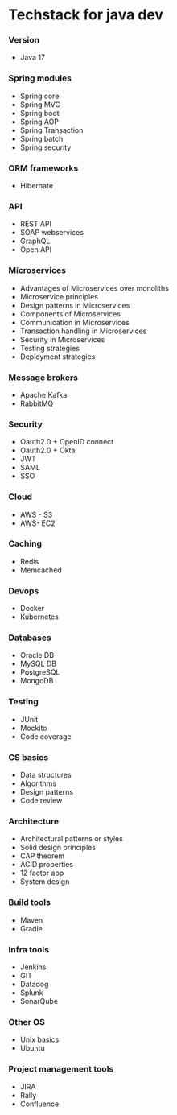 # Techstack for java dev

### Version
- Java 17

### Spring modules
  - Spring core
  - Spring MVC
  - Spring boot
  - Spring AOP
  - Spring Transaction
  - Spring batch
  - Spring security

### ORM frameworks
- Hibernate

### API
- REST API
- SOAP webservices
- GraphQL
- Open API

### Microservices
- Advantages of Microservices over monoliths
- Microservice principles
- Design patterns in Microservices
- Components of Microservices
- Communication in Microservices
- Transaction handling in Microservices
- Security in Microservices
- Testing strategies
- Deployment strategies

### Message brokers
- Apache Kafka
- RabbitMQ

### Security
- Oauth2.0 + OpenID connect
- Oauth2.0 + Okta
- JWT
- SAML
- SSO

### Cloud
- AWS - S3
- AWS- EC2

### Caching
- Redis
- Memcached

### Devops
- Docker
- Kubernetes

### Databases
- Oracle DB
- MySQL DB
- PostgreSQL
- MongoDB

### Testing
- JUnit
- Mockito
- Code coverage

### CS basics
- Data structures
- Algorithms
- Design patterns
- Code review

### Architecture
- Architectural patterns or styles
- Solid design principles
- CAP theorem
- ACID properties
- 12 factor app
- System design

### Build tools
  - Maven
  - Gradle

### Infra tools
  - Jenkins
  - GIT
  - Datadog
  - Splunk
  - SonarQube

### Other OS
- Unix basics
- Ubuntu

### Project management tools
  - JIRA
  - Rally
  - Confluence
